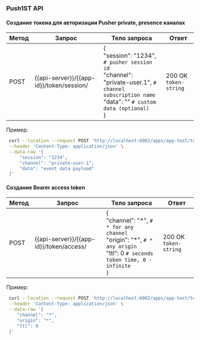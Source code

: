 ### Push1ST API

#### Создание токена для авторизации Pusher private, presence каналах

Метод | Запрос | Тело запроса | Ответ 
----- | ------ | -------------| -----
POST | {{api-server}}/{{app-id}}/token/session/ | {<br>"session": "1234", `# pusher session id`<br>"channel": "private-user.1", `# channel subscription name`<br>"data": "" `# custom data (optional)`<br>} | 200 OK `token-string`

Пример:
```bash
 curl --location --request POST 'http://localhost:6002/apps/app-test/token/session/' \
 --header 'Content-Type: application/json' \
 --data-raw '{
     "session": "1234",
     "channel": "private-user.1",
     "data": "event data payload"
 }'
```

#### __Создание Bearer access token__

Метод | Запрос | Тело запроса | Ответ 
----- | ------ | -------------| -----
POST | {{api-server}}/{{app-id}}/token/access/ | {<br>"channel": "\*", `# * for any channel`<br>"origin": "\*", `# * any origin`<br>"ttl": 0 `# seconds token time, 0 - infinite`<br>} | 200 OK `token-string`

Пример:
```bash
 curl --location --request POST 'http://localhost:6002/apps/app-test/token/access/' \
 --header 'Content-Type: application/json' \
 --data-raw '{
    "channel": "*",
    "origin": "*",
    "ttl": 0
 }'
```
